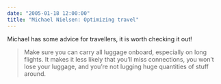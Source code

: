 ```yaml
---
date: "2005-01-18 12:00:00"
title: "Michael Nielsen: Optimizing travel"
---
```




Michael has some advice for travellers, it is worth checking it out!

>Make sure you can carry all luggage onboard, especially on long flights. It makes it less likely that you&rsquo;ll miss connections, you won&rsquo;t lose your luggage, and you&rsquo;re not lugging huge quantities of stuff around.



